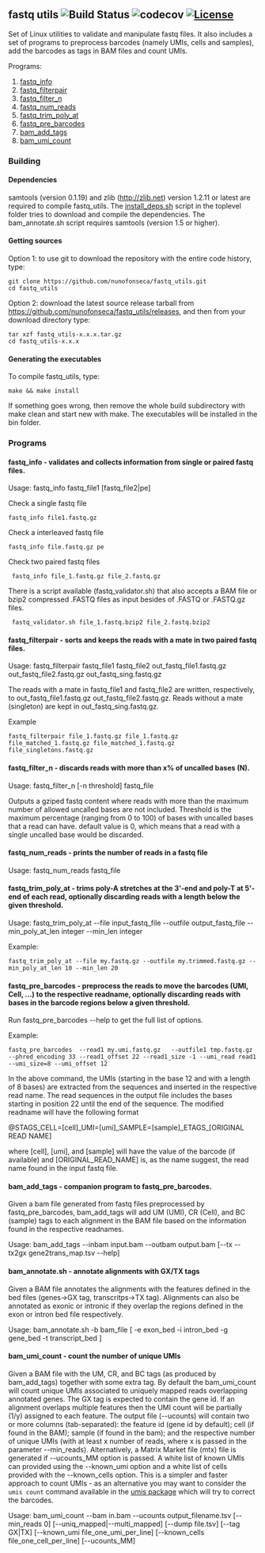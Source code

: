 # 
## fastq utils   ![Build Status](https://travis-ci.org/nunofonseca/fastq_utils.svg?branch=master) ![codecov](https://codecov.io/gh/nunofonseca/fastq_utils/branch/master/graph/badge.svg) [![License](http://img.shields.io/badge/license-GPL%203-brightgreen.svg?style=flat)](http://www.gnu.org/licenses/gpl-3.0.html)
Set of Linux utilities to validate and manipulate fastq files. It also includes a set of programs to preprocess barcodes (namely UMIs, cells and samples), add the barcodes as tags in BAM files and count UMIs.

Programs:
   1. [fastq_info](#fastq_info---validates-and-collects-information-from-single-or-paired-fastq-files)
   2. [fastq_filterpair](#fastq_filterpair---sorts-and-keeps-the-reads-with-a-mate-in-two-paired-fastq-files)
   3. [fastq_filter_n](#fastq_filter_n---discards-reads-with-more-than-x-of-uncalled-bases-n)
   4. [fastq_num_reads](#fastq_num_reads---prints-the-number-of-reads-in-a-fastq-file)
   5. [fastq_trim_poly_at](#fastq_trim_poly_at---trims-poly-a-stretches-at-the-3-end-and-poly-t-at-5-end-of-each-read-optionally-discarding-reads-with-a-length-below-the-given-threshold)
   6. [fastq_pre_barcodes](#fastq_pre_barcodes---preprocess-the-reads-to-move-the-barcodes-umi-cell--to-the-respective-readname-optionally-discarding-reads-with-bases-in-the-barcode-regions-below-a-given-threshold)
   7. [bam_add_tags](#bam_add_tags---companion-program-to-fastq_pre_barcodes)
   8. [bam_umi_count](#bam_umi_count---count-the-number-of-unique-umis)

### Building

#### Dependencies

samtools (version 0.1.19) and zlib (http://zlib.net) version 1.2.11 or latest are required to compile fastq_utils. 
The [install_deps.sh](https://github.com/nunofonseca/fastq_utils/blob/master/install_deps.sh) script in the toplevel folder tries to download and compile the dependencies. The bam_annotate.sh script requires samtools (version 1.5 or higher).

#### Getting sources

Option 1: to use git to download the repository  with the entire code history, type:

    git clone https://github.com/nunofonseca/fastq_utils.git
    cd fastq_utils

Option 2: download the latest source release tarball from https://github.com/nunofonseca/fastq_utils/releases, and then from your download directory type:

    tar xzf fastq_utils-x.x.x.tar.gz
    cd fastq_utils-x.x.x

#### Generating the executables

To compile fastq_utils, type:

    make && make install

If something goes wrong, then remove the whole build subdirectory with make clean and start new with make. The executables will be installed in the bin folder.


### Programs



#### fastq_info - validates and collects information from single or paired fastq files.

Usage: fastq_info fastq_file1 [fastq_file2|pe]

Check a single fastq file

    fastq_info file1.fastq.gz

Check a interleaved fastq file

    fastq_info file.fastq.gz pe
    
Check two paired fastq files
    
     fastq_info file_1.fastq.gz file_2.fastq.gz    

There is a script available (fastq_validator.sh) that also accepts a BAM file or bzip2 compressed .FASTQ files as input besides of .FASTQ or .FASTQ.gz files.

     fastq_validator.sh file_1.fastq.bzip2 file_2.fastq.bzip2    


#### fastq_filterpair - sorts and keeps the reads with a mate in two paired fastq files.

Usage: fastq_filterpair fastq_file1 fastq_file2 out_fastq_file1.fastq.gz out_fastq_file2.fastq.gz out_fastq_sing.fastq.gz

The reads with a mate in fastq_file1 and fastq_file2 are written, respectively, to out_fastq_file1.fastq.gz out_fastq_file2.fastq.gz. Reads without a mate (singleton) are kept in out_fastq_sing.fastq.gz.

Example

    fastq_filterpair file_1.fastq.gz file_1.fastq.gz file_matched_1.fastq.gz file_matched_1.fastq.gz file_singletons.fastq.gz


#### fastq_filter_n - discards reads with more than x% of uncalled bases (N).

Usage: fastq_filter_n [-n threshold] fastq_file

Outputs a gziped fastq content where reads with more than the maximum number of allowed uncalled bases are not included.
Threshold is the maximum percentage (ranging from 0 to 100) of bases with uncalled bases that a read can have. default value is 0, which means that a read with a single uncalled base would be discarded. 

#### fastq_num_reads - prints the number of reads in a fastq file

Usage: fastq_num_reads fastq_file

#### fastq_trim_poly_at - trims poly-A stretches at the 3'-end and poly-T at 5'-end of each read, optionally discarding reads with a length below the given threshold.

Usage: fastq_trim_poly_at --file input_fastq_file --outfile output_fastq_file --min_poly_at_len integer --min_len integer

Example:

    fastq_trim_poly_at --file my.fastq.gz --outfile my.trimmed.fastq.gz --min_poly_at_len 10 --min_len 20

#### fastq_pre_barcodes - preprocess the reads to move the barcodes (UMI, Cell, ...) to the respective readname, optionally discarding reads with bases in the barcode regions below a given threshold.

Run fastq_pre_barcodes --help to get the full list of options.

Example:

    fastq_pre_barcodes  --read1 my.umi.fastq.gz   --outfile1 tmp.fastq.gz --phred_encoding 33 --read1_offset 22 --read1_size -1 --umi_read read1 --umi_size=8 --umi_offset 12

In the above command, the UMIs (starting in the base 12 and with a length of 8 bases) are extracted from the sequences and inserted in the respective read name. The read sequences in the output file includes the bases starting in position 22 until the end of the sequence. The modified readname will have the following format

@STAGS_CELL=[cell]_UMI=[umi]_SAMPLE=[sample]\_ETAGS\_[ORIGINAL READ NAME]

where [cell], [umi], and [sample] will have the value of the barcode (if available) and [ORIGINAL_READ_NAME] is, as the name suggest, the read name found in the input fastq file.

#### bam_add_tags - companion program to fastq_pre_barcodes. 

Given a bam file generated from fastq files preprocessed by fastq_pre_barcodes, bam_add_tags will add UM (UMI), CR (Cell), and BC (sample) tags to each alignment in the BAM file based on the information found in the respective readnames.

Usage: bam_add_tags --inbam input.bam --outbam output.bam [--tx  --tx2gx gene2trans_map.tsv --help]

#### bam_annotate.sh - annotate alignments with GX/TX tags

Given a BAM file annotates the alignments with the features defined in the bed files (genes->GX tag, transcritps->TX tag). Alignments can also be annotated as exonic or intronic if they overlap the regions defined in the exon or intron bed file respectively.

Usage: bam_annotate.sh  -b bam_file [ -e exon_bed -i intron_bed -g gene_bed -t transcript_bed ]

#### bam_umi_count - count the number of unique UMIs

Given a BAM file with the UM, CR, and BC tags (as produced by bam_add_tags) together with some extra tag. By default the bam_umi_count will count unique UMIs associated to uniquely mapped reads overlapping annotated genes. The GX tag is expected to contain the gene id. If an alignment overlaps multiple features then the UMI count will be partially (1/y) assigned to each feature. The output file (--ucounts) will contain two or more columns (tab-separated): the feature id (gene id by default); cell (if found in the BAM); sample (if found in the bam); and the respective number of unique UMIs (with at least x number of reads, where x is passed in the parameter --min_reads). Alternatively, a Matrix Market file (mtx) file is generated if --ucounts_MM option is passed. A white list of known UMIs can provided using the --known_umi option and a white list of cells provided with the --known_cells option. This is a simpler and faster approach to count UMIs - as an alternative you may want to consider the `umis count` command available in the [umis package](https://github.com/vals/umis) which will try to correct the barcodes.
 
Usage: bam_umi_count --bam in.bam --ucounts output_filename.tsv [--min_reads 0] [--uniq_mapped|--multi_mapped]  [--dump file.tsv] [--tag GX|TX]  [--known_umi file_one_umi_per_line]  [--known_cells file_one_cell_per_line] [--ucounts_MM]






